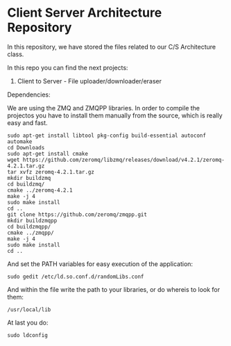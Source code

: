 # Client Server Architecture Repository

In this repository, we have stored the files related to our C/S Architecture
class.

In this repo you can find the next projects:

1. Client to Server - File uploader/downloader/eraser

Dependencies:

We are using the ZMQ and ZMQPP libraries. In order to compile the projectos
you have to install them manually from the source, which is really easy and fast.

```shell
sudo apt-get install libtool pkg-config build-essential autoconf automake
cd Downloads
sudo apt-get install cmake
wget https://github.com/zeromq/libzmq/releases/download/v4.2.1/zeromq-4.2.1.tar.gz
tar xvfz zeromq-4.2.1.tar.gz
mkdir buildzmq
cd buildzmq/
cmake ../zeromq-4.2.1
make -j 4
sudo make install
cd ..
git clone https://github.com/zeromq/zmqpp.git
mkdir buildzmqpp
cd buildzmqpp/
cmake ../zmqpp/
make -j 4
sudo make install
cd ..
```

And set the PATH variables for easy execution of the application:

```shell
sudo gedit /etc/ld.so.conf.d/randomLibs.conf
```

And within the file write the path to your libraries, or do whereis to look for them:

```shell
/usr/local/lib
```

At last you do:


```shell
sudo ldconfig
```
